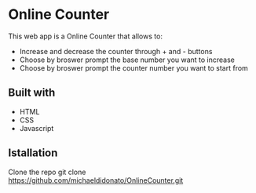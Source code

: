 # Online Counter
This web app is a Online Counter that allows to:
* Increase and decrease the counter through + and - buttons
* Choose by broswer prompt the base number you want to increase
* Choose by broswer prompt the counter number you want to start from

## Built with
* HTML
* CSS
* Javascript

## Istallation
Clone the repo
git clone https://github.com/michaeldidonato/OnlineCounter.git
